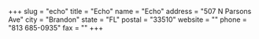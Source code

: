 +++
slug = "echo"
title = "Echo"
name = "Echo"
address = "507 N Parsons Ave"
city = "Brandon"
state = "FL"
postal = "33510"
website = ""
phone = "813 685-0935"
fax = ""
+++
